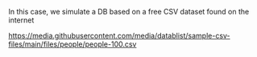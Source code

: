 In this case, we simulate a DB based on a free CSV dataset found on the internet

https://media.githubusercontent.com/media/datablist/sample-csv-files/main/files/people/people-100.csv



